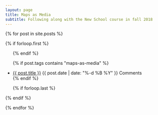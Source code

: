 ```yaml
---
layout: page
title: Maps as Media
subtitle: Following along with the New School course in fall 2018
---
```


{% for post in site.posts  %}

{% if forloop.first %}
<ul>
{% endif %}

{% if post.tags contains "maps-as-media" %}
<li class="pv2"><a href="{{ post.url }}">{{ post.title }}</a> <span class="f5 f6-s ttu black-20 pv3">{{ post.date | date: "%-d %B %Y" }}</span> <span class="disqus-comment-count" data-disqus-url="http://tomcritchlow.com{{post.url}}">Comments</span></li>
{% endif %}

{% if forloop.last %}
</ul>
{% endif %}

{% endfor %}

<script id="dsq-count-scr" src="//tomcritchlow.disqus.com/count.js" async></script>
